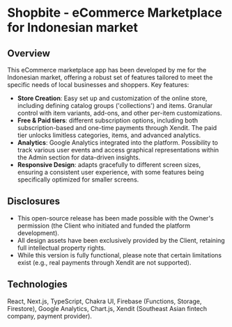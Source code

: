 # Shopbite - eCommerce Marketplace for Indonesian market

## Overview

This eCommerce marketplace app has been developed by me for the Indonesian market, offering a robust set of features tailored to meet the specific needs of local businesses and shoppers.
Key features:

- <strong>Store Creation</strong>: Easy set up and customization of the online store, including defining catalog groups ('collections') and items. Granular control with item variants, add-ons, and other per-item customizations.
- <strong>Free & Paid tiers</strong>: different subscription options, including both subscription-based and one-time payments through Xendit. The paid tier unlocks limitless categories, items, and advanced analytics.
- <strong>Analytics</strong>: Google Analytics integrated into the platform. Possibility to track various user events and access graphical representations within the Admin section for data-driven insights.
- <strong>Responsive Design</strong>: adapts gracefully to different screen sizes, ensuring a consistent user experience, with some features being specifically optimized for smaller screens.

## Disclosures

- This open-source release has been made possible with the Owner's permission (the Client who initiated and funded the platform development).
- All design assets have been exclusively provided by the Client, retaining full intellectual property rights.
- While this version is fully functional, please note that certain limitations exist (e.g., real payments through Xendit are not supported).

## Technologies

React, Next.js, TypeScript, Chakra UI, Firebase (Functions, Storage, Firestore), Google Analytics, Chart.js, Xendit (Southeast Asian fintech company, payment provider). 
